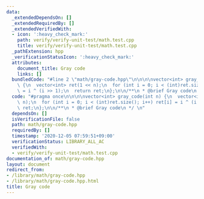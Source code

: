 ```yaml
---
data:
  _extendedDependsOn: []
  _extendedRequiredBy: []
  _extendedVerifiedWith:
  - icon: ':heavy_check_mark:'
    path: verify/verify-unit-test/math.test.cpp
    title: verify/verify-unit-test/math.test.cpp
  _pathExtension: hpp
  _verificationStatusIcon: ':heavy_check_mark:'
  attributes:
    document_title: Gray code
    links: []
  bundledCode: "#line 2 \"math/gray-code.hpp\"\n\n\n\nvector<int> gray_code(int n)\
    \ {\n  vector<int> ret(1 << n);\n  for (int i = 0; i < (int)ret.size(); i++) ret[i]\
    \ = i ^ (i >> 1);\n  return ret;\n};\n\n/**\n * @brief Gray code\n */ \n"
  code: "#pragma once\n\n\n\nvector<int> gray_code(int n) {\n  vector<int> ret(1 <<\
    \ n);\n  for (int i = 0; i < (int)ret.size(); i++) ret[i] = i ^ (i >> 1);\n  return\
    \ ret;\n};\n\n/**\n * @brief Gray code\n */ \n"
  dependsOn: []
  isVerificationFile: false
  path: math/gray-code.hpp
  requiredBy: []
  timestamp: '2020-12-05 07:59:51+09:00'
  verificationStatus: LIBRARY_ALL_AC
  verifiedWith:
  - verify/verify-unit-test/math.test.cpp
documentation_of: math/gray-code.hpp
layout: document
redirect_from:
- /library/math/gray-code.hpp
- /library/math/gray-code.hpp.html
title: Gray code
---
```

